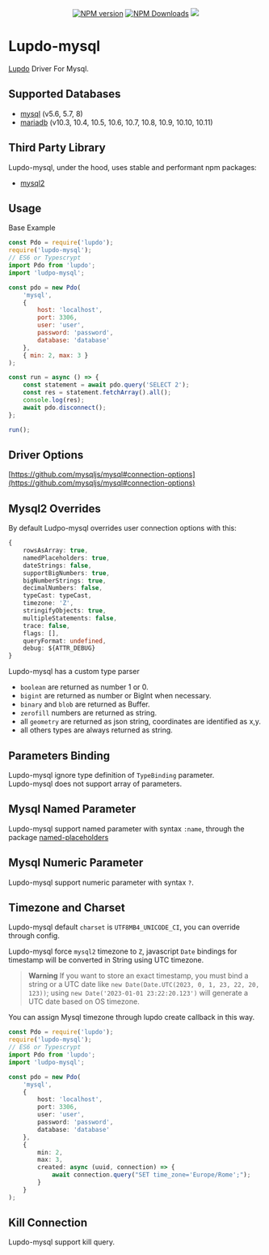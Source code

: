 <p align="center">
	<a href="https://www.npmjs.com/package/lupdo-mysql" target="__blank"><img src="https://img.shields.io/npm/v/lupdo-mysql?color=0476bc&label=" alt="NPM version"></a>
	<a href="https://www.npmjs.com/package/lupdo-mysql" target="__blank"><img alt="NPM Downloads" src="https://img.shields.io/npm/dm/lupdo-mysql?color=3890aa&label="></a>
    <a href="https://codecov.io/github/Lupennat/lupdo-mysql" >
        <img src="https://codecov.io/github/Lupennat/lupdo-mysql/branch/main/graph/badge.svg?token=IOOU3AW039"/>
    </a>
</p>

# Lupdo-mysql

[Lupdo](https://www.npmjs.com/package/lupdo) Driver For Mysql.

## Supported Databases

-   [mysql](https://www.mysql.com/) (v5.6, 5.7, 8)
-   [mariadb](https://mariadb.org/) (v10.3, 10.4, 10.5, 10.6, 10.7, 10.8, 10.9, 10.10, 10.11)

## Third Party Library

Lupdo-mysql, under the hood, uses stable and performant npm packages:

-   [mysql2](https://github.com/sidorares/node-mysql2)

## Usage

Base Example

```js
const Pdo = require('lupdo');
require('lupdo-mysql');
// ES6 or Typescrypt
import Pdo from 'lupdo';
import 'ludpo-mysql';

const pdo = new Pdo(
    'mysql',
    {
        host: 'localhost',
        port: 3306,
        user: 'user',
        password: 'password',
        database: 'database'
    },
    { min: 2, max: 3 }
);

const run = async () => {
    const statement = await pdo.query('SELECT 2');
    const res = statement.fetchArray().all();
    console.log(res);
    await pdo.disconnect();
};

run();
```

## Driver Options

[https://github.com/mysqljs/mysql#connection-options](https://github.com/mysqljs/mysql#connection-options)

## Mysql2 Overrides

By default Ludpo-mysql overrides user connection options with this:

```ts
{
    rowsAsArray: true,
    namedPlaceholders: true,
    dateStrings: false,
    supportBigNumbers: true,
    bigNumberStrings: true,
    decimalNumbers: false,
    typeCast: typeCast,
    timezone: 'Z',
    stringifyObjects: true,
    multipleStatements: false,
    trace: false,
    flags: [],
    queryFormat: undefined,
    debug: ${ATTR_DEBUG}
}
```

Lupdo-mysql has a custom type parser

-   `boolean` are returned as number 1 or 0.
-   `bigint` are returned as number or BigInt when necessary.
-   `binary` and `blob` are returned as Buffer.
-   `zerofill` numbers are returned as string.
-   all `geometry` are returned as json string, coordinates are identified as x,y.
-   all others types are always returned as string.

## Parameters Binding

Lupdo-mysql ignore type definition of `TypeBinding` parameter.\
Lupdo-mysql does not support array of parameters.

## Mysql Named Parameter

Lupdo-mysql support named parameter with syntax `:name`, through the package [named-placeholders](https://github.com/mysqljs/named-placeholders)

## Mysql Numeric Parameter

Lupdo-mysql support numeric parameter with syntax `?`.

## Timezone and Charset

Lupdo-mysql default `charset` is `UTF8MB4_UNICODE_CI`, you can override through config.

Lupdo-mysql force `mysql2` timezone to `Z`, javascript `Date` bindings for timestamp will be converted in String using UTC timezone.

> **Warning**
> If you want to store an exact timestamp, you must bind a string or a UTC date like `new Date(Date.UTC(2023, 0, 1, 23, 22, 20, 123))`; using `new Date('2023-01-01 23:22:20.123')` will generate a UTC date based on OS timezone.

You can assign Mysql timezone through lupdo create callback in this way.

```ts
const Pdo = require('lupdo');
require('lupdo-mysql');
// ES6 or Typescrypt
import Pdo from 'lupdo';
import 'ludpo-mysql';

const pdo = new Pdo(
    'mysql',
    {
        host: 'localhost',
        port: 3306,
        user: 'user',
        password: 'password',
        database: 'database'
    },
    {
        min: 2,
        max: 3,
        created: async (uuid, connection) => {
            await connection.query("SET time_zone='Europe/Rome';");
        }
    }
);
```

## Kill Connection

Lupdo-mysql support kill query.
